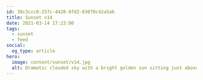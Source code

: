 ```yaml
---
id: 38c3ccc0-257c-4420-8fd2-83070c42a5ab
title: Sunset v14
date: 2021-03-14 17:23:00
tags:
  - sunset
  - feed
social:
  og_type: article
hero:
  image: content/sunset/v14.jpg
  alt: Dramatic clouded sky with a bright golden sun sitting just above the horizon.
---
```

